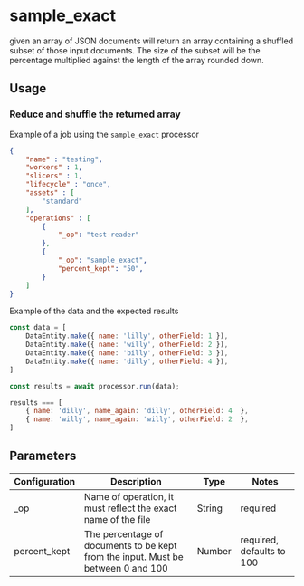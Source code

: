 # sample_exact

given an array of JSON documents will return an array containing a shuffled subset of those input documents.  The size of the subset will be the percentage multiplied against the length of the array rounded down.

## Usage

### Reduce and shuffle the returned array

Example of a job using the `sample_exact` processor

```json
{
    "name" : "testing",
    "workers" : 1,
    "slicers" : 1,
    "lifecycle" : "once",
    "assets" : [
        "standard"
    ],
    "operations" : [
        {
            "_op": "test-reader"
        },
        {
            "_op": "sample_exact",
            "percent_kept": "50",
        }
    ]
}

```

Example of the data and the expected results

```javascript
const data = [
    DataEntity.make({ name: 'lilly', otherField: 1 }),
    DataEntity.make({ name: 'willy', otherField: 2 }),
    DataEntity.make({ name: 'billy', otherField: 3 }),
    DataEntity.make({ name: 'dilly', otherField: 4 }),
]

const results = await processor.run(data);

results === [
    { name: 'dilly', name_again: 'dilly', otherField: 4  },
    { name: 'willy', name_again: 'willy', otherField: 2  },
]
```

## Parameters

| Configuration | Description                                                   | Type   | Notes                        |
| ------------- | ------------------------------------------------------------- | ------ | ---------------------------- |
| _op           | Name of operation, it must reflect the exact name of the file | String | required |
| percent_kept   | The percentage of documents to be kept from the input. Must be between 0 and 100 | Number | required, defaults to 100 |
